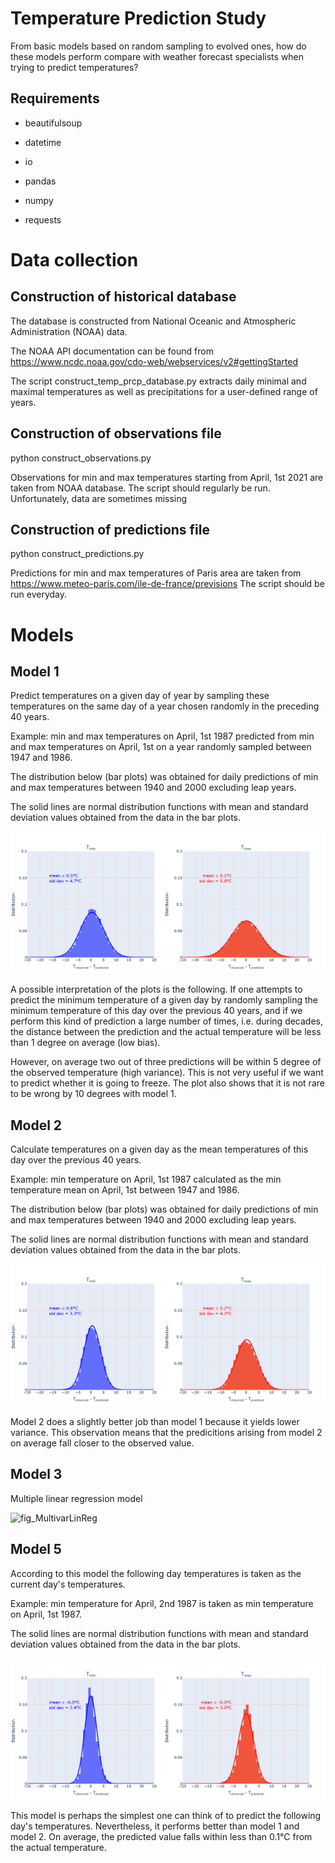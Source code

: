 # Temperature Prediction Study

From basic models based on random sampling to evolved ones, how do these models perform compare with weather forecast specialists when trying to predict temperatures?  

## Requirements

- beautifulsoup

- datetime

- io

- pandas

- numpy

- requests

# Data collection

## Construction of historical database

The database is constructed from National Oceanic and Atmospheric Administration (NOAA) data.

The NOAA API documentation can be found from https://www.ncdc.noaa.gov/cdo-web/webservices/v2#gettingStarted

The script construct_temp_prcp_database.py extracts daily minimal and maximal temperatures as well as precipitations for a user-defined range of years.

## Construction of observations file

python construct_observations.py

Observations for min and max temperatures starting from April, 1st 2021 are taken from NOAA database. The script should regularly be run. Unfortunately, data are sometimes missing

## Construction of predictions file

python construct_predictions.py

Predictions for min and max temperatures of Paris area are taken from https://www.meteo-paris.com/ile-de-france/previsions The script should be run everyday.

# Models

## Model 1

Predict temperatures on a given day of year by sampling these temperatures on the same day of a year chosen randomly in the preceding 40 years.

Example: min and max temperatures on April, 1st 1987 predicted from min and max temperatures on April, 1st on a year randomly sampled between 1947 and 1986.

The distribution below (bar plots) was obtained for daily predictions of min and max temperatures between 1940 and 2000 excluding leap years.

The solid lines are normal distribution functions with mean and standard deviation values obtained from the data in the bar plots. 

![figModel1](fig_model_1.png)

A possible interpretation of the plots is the following. If one attempts to predict the minimum temperature of a given day by randomly sampling the minimum temperature of this day over the previous 40 years, and if we perform this kind of prediction a large number of times, i.e. during decades, the distance between the prediction and the actual temperature will be less than 1 degree on average (low bias).

However, on average two out of three predictions will be within 5 degree of the observed temperature (high variance). This is not very useful if we want to predict whether it is going to freeze. The plot also shows that it is not rare to be wrong by 10 degrees with model 1.


## Model 2

Calculate temperatures on a given day as the mean temperatures of this day over the previous 40 years.

Example: min temperature on April, 1st 1987 calculated as the min temperature mean on April, 1st between 1947 and 1986.

The distribution below (bar plots) was obtained for daily predictions of min and max temperatures between 1940 and 2000 excluding leap years.

The solid lines are normal distribution functions with mean and standard deviation values obtained from the data in the bar plots. 

![figModel2](fig_model_2.png)

Model 2 does a slightly better job than model 1 because it yields lower variance. This observation means that the predicitions arising from model 2 on average fall closer to the observed value.

## Model 3

Multiple linear regression model

![fig_MultivarLinReg](multivariable_linear_regression.png)

## Model 5

According to this model the following day temperatures is taken as the current day's temperatures.

Example: min temperature for April, 2nd 1987 is taken as min temperature on April, 1st 1987.

The solid lines are normal distribution functions with mean and standard deviation values obtained from the data in the bar plots. 

![figModel5](fig_model_5.png)

This model is perhaps the simplest one can think of to predict the following day's temperatures. Nevertheless, it performs better than model 1 and model 2. On average, the predicted value falls within less than 0.1°C from the actual temperature.
